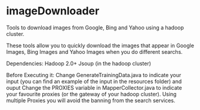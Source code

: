 # imageDownloader
Tools to download images from Google, Bing and Yahoo using a hadoop cluster.

These tools allow you to quickly download the images that appear in Google Images, Bing Images and Yahoo Images when you do different searchs.

Dependencies:
Hadoop 2.0+
Jsoup (in the hadoop cluster)

Before Executing it:
Change GenerateTrainingData.java to indicate your input (you can find an example of the input in the resources folder) and ouput
Change the PROXIES variable in MapperCollector.java to indicate your favourite proxies (or the gateway of your hadoop cluster). Using multiple Proxies you will avoid the banning from the search services.
